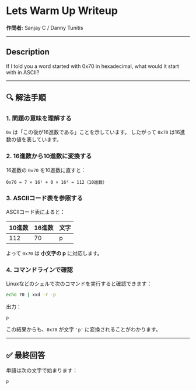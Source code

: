 # Lets Warm Up Writeup

**作問者:** Sanjay C / Danny Tunitis

---

## Description

If I told you a word started with 0x70 in hexadecimal, what would it start with in ASCII? 

---

## 🔍 解法手順

### 1. 問題の意味を理解する

`0x` は「この後が16進数である」ことを示しています。
したがって `0x70` は16進数の値を表しています。

### 2. 16進数から10進数に変換する

16進数の `0x70` を10進数に直すと：

```
0x70 = 7 × 16¹ + 0 × 16⁰ = 112（10進数）
```

### 3. ASCIIコード表を参照する

ASCIIコード表によると：

| 10進数 | 16進数 | 文字 |
| ---- | ---- | -- |
| 112  | 70   | p  |

よって `0x70` は **小文字の p** に対応します。

### 4. コマンドラインで確認

Linuxなどのシェルで次のコマンドを実行すると確認できます：

```bash
echo 70 | xxd -r -p
```

出力：

```
p
```

この結果からも、`0x70` が文字 `'p'` に変換されることがわかります。

---

## ✅ 最終回答

単語は次の文字で始まります：

```
p
```
